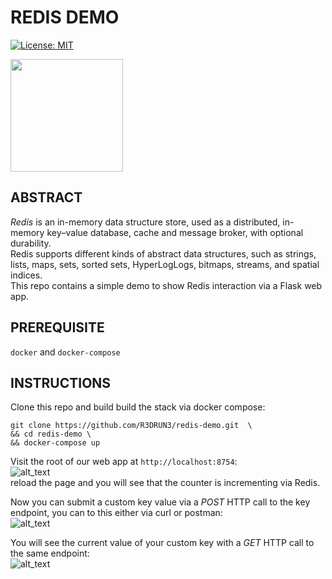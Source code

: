 # REDIS DEMO
[![License: MIT](https://img.shields.io/badge/License-MIT-yellow.svg)](https://opensource.org/licenses/MIT)
<p><img width="180" height="180" src="https://github.com/yurijserrano/Github-Profile-Readme-Logos/blob/master/databases/redis.svg"></p>

## ABSTRACT
*Redis* is an in-memory data structure store, used as a distributed, in-memory key–value database, cache and message broker, with optional durability. 
<br>
Redis supports different kinds of abstract data structures, such as strings, lists, maps, sets, sorted sets, HyperLogLogs, bitmaps, streams, and spatial indices.
<br>
This repo contains a simple demo to show Redis interaction via a Flask web app.

## PREREQUISITE
`docker` and  `docker-compose`

## INSTRUCTIONS
Clone this repo and build build the stack via docker compose:
```console
git clone https://github.com/R3DRUN3/redis-demo.git  \
&& cd redis-demo \
&& docker-compose up
```

Visit the root of our web app at `http://localhost:8754`:
<br>
![alt_text](https://github.com/R3DRUN3/prometheus-demo/blob/main/images/root-endpoint.png)
<br>
reload the page and you will see that the counter is incrementing via Redis.

Now you can submit a custom key value via a *POST* HTTP call to the key endpoint, you can to this either via curl or postman:
<br>
![alt_text](https://github.com/R3DRUN3/prometheus-demo/blob/main/images/post-endpoint.png)

You will see the current value of your custom key with a *GET* HTTP call to the same endpoint:
<br>
![alt_text](https://github.com/R3DRUN3/prometheus-demo/blob/main/images/get-endpoint.png)


